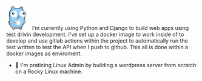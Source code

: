 ![alt text](https://github.com/jnprogrammer/jnprogrammer/blob/master/gifs/gophercoffee.gif?raw=true)
I’m currently using Python and Django to build web apps using test drivin development. I've set up a docker image to work inside of to develop and use gitlab actions within the project to automatically run the test written to test the API when I push to github. This all is done within a docker images as enviroment. 
- 🔭 I'm praticing Linux Admin by building a wordpress server from scratch on a Rocky Linux machine.

<!-- https://github.com/jnprogrammer/jnprogrammer
https://github.com/jnprogrammer/jnprogrammer/blob/master/gifs/gophercoffee.gif
**jnprogrammer/jnprogrammer** is a ✨ _special_ ✨ repository because its `README.md` (this file) appears on your GitHub profile.

Here are some ideas to get you started:

- 🔭 I’m currently working on ...
###- 🌱 I’m currently using Django to build web apps using TDD and docker images. 
- 👯 I’m looking to collaborate on ...
- 🤔 I’m looking for help with ...
- 💬 Ask me about ...
- 📫 How to reach me: ...
- ⚡ Fun fact: ...
-->
